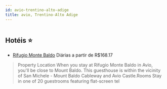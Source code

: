 ```yaml
---
id: avio-trentino-alto-adige
title: avio, Trentino-Alto Adige
---
```


<center><img src="https://assets.cosmos-data.com/1/00a9b9e559b4cac2072b29a4a8f91c38/533046.jpg" alt="" /></center>


## Hotéis ⭐️

-    [Rifugio Monte Baldo](https://www.hurb.com/aud/https://www.hurb.com/hoteis/avio/rifugio-monte-baldo-JNP-JP636384?cmp=18055) Diárias a partir de R$168.17
   > Property Location When you stay at Rifugio Monte Baldo in Avio, you&apos;ll be close to Mount Baldo.  This guesthouse is within the vicinity of San Michele - Mount Baldo Cableway and Avio Castle.Rooms Stay in one of 20 guestrooms featuring flat-screen tel
